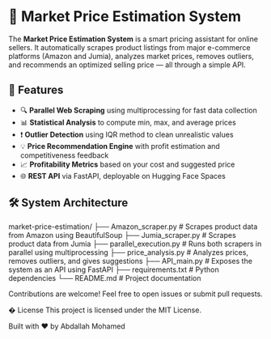 # 🛒 Market Price Estimation System

The **Market Price Estimation System** is a smart pricing assistant for online sellers. It automatically scrapes product listings from major e-commerce platforms (Amazon and Jumia), analyzes market prices, removes outliers, and recommends an optimized selling price — all through a simple API.

## 🚀 Features

- 🔍 **Parallel Web Scraping** using multiprocessing for fast data collection
- 📊 **Statistical Analysis** to compute min, max, and average prices
- ❗ **Outlier Detection** using IQR method to clean unrealistic values
- 💡 **Price Recommendation Engine** with profit estimation and competitiveness feedback
- 📈 **Profitability Metrics** based on your cost and suggested price
- 🌐 **REST API** via FastAPI, deployable on Hugging Face Spaces

## 🛠️ System Architecture
market-price-estimation/
├── Amazon_scraper.py # Scrapes product data from Amazon using BeautifulSoup
├── Jumia_scraper.py # Scrapes product data from Jumia
├── parallel_execution.py # Runs both scrapers in parallel using multiprocessing
├── price_analysis.py # Analyzes prices, removes outliers, and gives suggestions
├── API_main.py # Exposes the system as an API using FastAPI
├── requirements.txt # Python dependencies
└── README.md # Project documentation


Contributions are welcome! Feel free to open issues or submit pull requests.

� License
This project is licensed under the MIT License.

Built with ❤️ by Abdallah Mohamed
